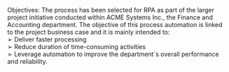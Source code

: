 Objectives:
The process has been selected for RPA as part of the larger project initiative conducted within 
ACME Systems Inc., the Finance and Accounting department. 
The objective of this process automation is linked to the project business case and it is mainly 
intended to:  
➢ Deliver faster processing  
➢ Reduce duration of time-consuming activities  
➢ Leverage automation to improve the department`s overall performance and reliability. 
